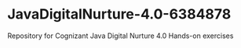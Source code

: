 # JavaDigitalNurture-4.0-6384878
 Repository for Cognizant Java Digital Nurture 4.0 Hands-on exercises
